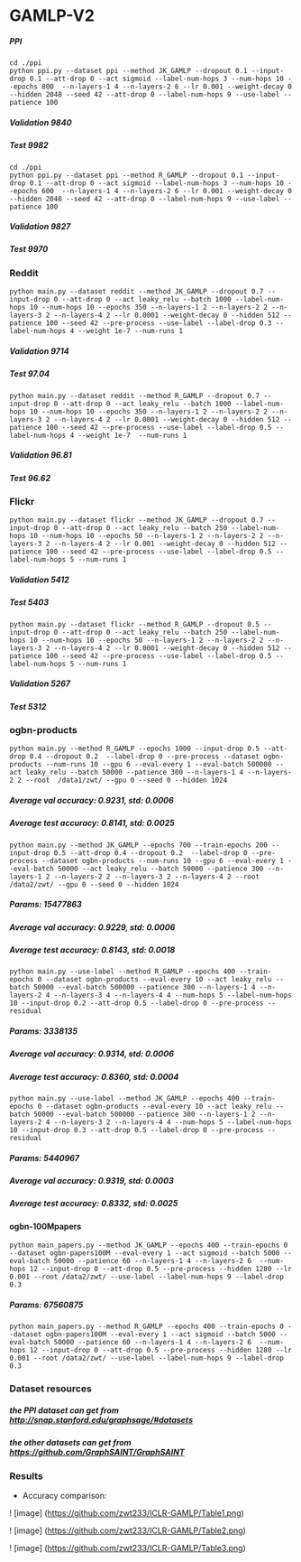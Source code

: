 # GAMLP-V2

##### PPI

```
cd ./ppi
python ppi.py --dataset ppi --method JK_GAMLP --dropout 0.1 --input-drop 0.1 --att-drop 0 --act sigmoid --label-num-hops 3 --num-hops 10 --epochs 800  --n-layers-1 4 --n-layers-2 6 --lr 0.001 --weight-decay 0 --hidden 2048 --seed 42 --att-drop 0 --label-num-hops 9 --use-label --patience 100
```

##### Validation 9840

##### Test 9982

````
cd ./ppi
python ppi.py --dataset ppi --method R_GAMLP --dropout 0.1 --input-drop 0.1 --att-drop 0 --act sigmoid --label-num-hops 3 --num-hops 10 --epochs 600  --n-layers-1 4 --n-layers-2 6 --lr 0.001 --weight-decay 0 --hidden 2048 --seed 42 --att-drop 0 --label-num-hops 9 --use-label --patience 100
````

##### Validation 9827

##### Test 9970

### Reddit

```
python main.py --dataset reddit --method JK_GAMLP --dropout 0.7 --input-drop 0 --att-drop 0 --act leaky_relu --batch 1000 --label-num-hops 10 --num-hops 10 --epochs 350 --n-layers-1 2 --n-layers-2 2 --n-layers-3 2 --n-layers-4 2 --lr 0.0001 --weight-decay 0 --hidden 512 --patience 100 --seed 42 --pre-process --use-label --label-drop 0.3 --label-num-hops 4 --weight 1e-7 --num-runs 1 
```

##### Validation 9714

#####  Test 97.04

```
python main.py --dataset reddit --method R_GAMLP --dropout 0.7 --input-drop 0 --att-drop 0 --act leaky_relu --batch 1000 --label-num-hops 10 --num-hops 10 --epochs 350 --n-layers-1 2 --n-layers-2 2 --n-layers-3 2 --n-layers-4 2 --lr 0.0001 --weight-decay 0 --hidden 512 --patience 100 --seed 42 --pre-process --use-label --label-drop 0.5 --label-num-hops 4 --weight 1e-7  --num-runs 1 
```

##### Validation 96.81

##### Test 96.62

### Flickr

```
python main.py --dataset flickr --method JK_GAMLP --dropout 0.7 --input-drop 0 --att-drop 0 --act leaky_relu --batch 250 --label-num-hops 10 --num-hops 10 --epochs 50 --n-layers-1 2 --n-layers-2 2 --n-layers-3 2 --n-layers-4 2 --lr 0.001 --weight-decay 0 --hidden 512 --patience 100 --seed 42 --pre-process --use-label --label-drop 0.5 --label-num-hops 5 --num-runs 1
```

##### Validation 5412

##### Test 5403

```
python main.py --dataset flickr --method R_GAMLP --dropout 0.5 --input-drop 0 --att-drop 0 --act leaky_relu --batch 250 --label-num-hops 10 --num-hops 10 --epochs 50 --n-layers-1 2 --n-layers-2 2 --n-layers-3 2 --n-layers-4 2 --lr 0.0001 --weight-decay 0 --hidden 512 --patience 100 --seed 42 --pre-process --use-label --label-drop 0.5 --label-num-hops 5 --num-runs 1
```

##### Validation 5267

##### Test 5312

### ogbn-products

```
python main.py --method R_GAMLP --epochs 1000 --input-drop 0.5 --att-drop 0.4 --dropout 0.2  --label-drop 0 --pre-process --dataset ogbn-products --num-runs 10 --gpu 6 --eval-every 1 --eval-batch 500000 --act leaky_relu --batch 50000 --patience 300 --n-layers-1 4 --n-layers-2 2 --root  /data1/zwt/ --gpu 0 --seed 0 --hidden 1024
```

##### Average val accuracy: 0.9231, std: 0.0006
##### Average test accuracy: 0.8141, std: 0.0025

```
python main.py --method JK_GAMLP --epochs 700 --train-epochs 200 --input-drop 0.5 --att-drop 0.4 --dropout 0.2  --label-drop 0 --pre-process --dataset ogbn-products --num-runs 10 --gpu 6 --eval-every 1 --eval-batch 50000 --act leaky_relu --batch 50000 --patience 300 --n-layers-1 2 --n-layers-2 2 --n-layers-3 2 --n-layers-4 2 --root  /data2/zwt/ --gpu 0 --seed 0 --hidden 1024
```

#####  Params: 15477863

##### Average val accuracy: 0.9229, std: 0.0006
##### Average test accuracy: 0.8143, std: 0.0018



```
python main.py --use-label --method R_GAMLP --epochs 400 --train-epochs 0 --dataset ogbn-products --eval-every 10 --act leaky_relu --batch 50000 --eval-batch 500000 --patience 300 --n-layers-1 4 --n-layers-2 4 --n-layers-3 4 --n-layers-4 4 --num-hops 5 --label-num-hops 10 --input-drop 0.2 --att-drop 0.5 --label-drop 0 --pre-process --residual
```
##### Params: 3338135

##### Average val accuracy: 0.9314, std: 0.0006
##### Average test accuracy: 0.8360, std: 0.0004

```
python main.py --use-label --method JK_GAMLP --epochs 400 --train-epochs 0 --dataset ogbn-products --eval-every 10 --act leaky_relu --batch 50000 --eval-batch 500000 --patience 300 --n-layers-1 2 --n-layers-2 4 --n-layers-3 2 --n-layers-4 4 --num-hops 5 --label-num-hops 10 --input-drop 0.3 --att-drop 0.5 --label-drop 0 --pre-process --residual
```

##### Params: 5440967

##### Average val accuracy: 0.9319, std: 0.0003
##### Average test accuracy: 0.8332, std: 0.0025

#### ogbn-100Mpapers

```
python main_papers.py --method JK_GAMLP --epochs 400 --train-epochs 0 --dataset ogbn-papers100M --eval-every 1 --act sigmoid --batch 5000 --eval-batch 50000 --patience 60 --n-layers-1 4 --n-layers-2 6  --num-hops 12 --input-drop 0 --att-drop 0.5 --pre-process --hidden 1280 --lr 0.001 --root /data2/zwt/ --use-label --label-num-hops 9 --label-drop 0.3
```

##### Params: 67560875

```
python main_papers.py --method R_GAMLP --epochs 400 --train-epochs 0 --dataset ogbn-papers100M --eval-every 1 --act sigmoid --batch 5000 --eval-batch 50000 --patience 60 --n-layers-1 4 --n-layers-2 6  --num-hops 12 --input-drop 0 --att-drop 0.5 --pre-process --hidden 1280 --lr 0.001 --root /data2/zwt/ --use-label --label-num-hops 9 --label-drop 0.3
```

### Dataset resources

##### the PPI dataset can get from http://snap.stanford.edu/graphsage/#datasets

##### the other datasets can get from https://github.com/GraphSAINT/GraphSAINT



### Results

- Accuracy comparison:

! [image] (https://github.com/zwt233/ICLR-GAMLP/Table1.png)

! [image] (https://github.com/zwt233/ICLR-GAMLP/Table2.png)

! [image] (https://github.com/zwt233/ICLR-GAMLP/Table3.png)
